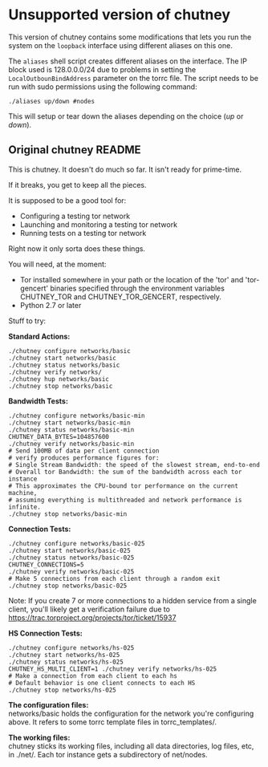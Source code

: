 
# Unsupported version of chutney

This version of chutney contains some modifications that lets you run the system on the `loopback` interface using different aliases on this one.   

The `aliases` shell script creates different aliases on the interface.
The IP block used is 128.0.0.0/24 due to problems in setting the `LocalOutbounBindAddress` parameter on the torrc file.
The script needs to be run with sudo permissions using the following command:

`./aliases up/down #nodes`

This will setup or tear down the aliases depending on the choice (_up_ or _down_).  
## Original chutney README


This is chutney.  It doesn't do much so far.  It isn't ready for prime-time.

If it breaks, you get to keep all the pieces.

It is supposed to be a good tool for:
  - Configuring a testing tor network
  - Launching and monitoring a testing tor network
  - Running tests on a testing tor network

Right now it only sorta does these things.

You will need, at the moment:
  - Tor installed somewhere in your path or the location of the 'tor' and
    'tor-gencert' binaries specified through the environment variables
    CHUTNEY_TOR and CHUTNEY_TOR_GENCERT, respectively.
  - Python 2.7 or later

Stuff to try:

**Standard Actions:**  
```
./chutney configure networks/basic  
./chutney start networks/basic  
./chutney status networks/basic  
./chutney verify networks/
./chutney hup networks/basic  
./chutney stop networks/basic  
```
**Bandwidth Tests:**  
```
./chutney configure networks/basic-min  
./chutney start networks/basic-min  
./chutney status networks/basic-min  
CHUTNEY_DATA_BYTES=104857600
./chutney verify networks/basic-min  
# Send 100MB of data per client connection  
# verify produces performance figures for:  
# Single Stream Bandwidth: the speed of the slowest stream, end-to-end  
# Overall tor Bandwidth: the sum of the bandwidth across each tor instance  
# This approximates the CPU-bound tor performance on the current machine,  
# assuming everything is multithreaded and network performance is infinite.  
./chutney stop networks/basic-min
```
**Connection Tests:**  
```
./chutney configure networks/basic-025
./chutney start networks/basic-025
./chutney status networks/basic-025
CHUTNEY_CONNECTIONS=5
./chutney verify networks/basic-025
# Make 5 connections from each client through a random exit  
./chutney stop networks/basic-025
```
Note: If you create 7 or more connections to a hidden service from a single
client, you'll likely get a verification failure due to
https://trac.torproject.org/projects/tor/ticket/15937

**HS Connection Tests:**  
```
./chutney configure networks/hs-025  
./chutney start networks/hs-025  
./chutney status networks/hs-025  
CHUTNEY_HS_MULTI_CLIENT=1 ./chutney verify networks/hs-025  
# Make a connection from each client to each hs  
# Default behavior is one client connects to each HS  
./chutney stop networks/hs-025
  ```

**The configuration files:**  
networks/basic holds the configuration for the network you're configuring above.
It refers to some torrc template files in torrc_templates/.

**The working files:**  
chutney sticks its working files, including all data directories, log
files, etc, in ./net/.  Each tor instance gets a subdirectory of net/nodes.

